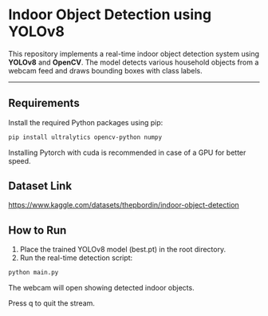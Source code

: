 # Indoor Object Detection using YOLOv8

This repository implements a real-time indoor object detection system using **YOLOv8** and **OpenCV**. The model detects various household objects from a webcam feed and draws bounding boxes with class labels.

---

## Requirements

Install the required Python packages using pip:

```bash
pip install ultralytics opencv-python numpy
```
Installing Pytorch with cuda is recommended in case of a GPU for better speed.

## Dataset Link
https://www.kaggle.com/datasets/thepbordin/indoor-object-detection

## How to Run
1. Place the trained YOLOv8 model (best.pt) in the root directory.
2. Run the real-time detection script:
```bash
python main.py
```
The webcam will open showing detected indoor objects.

Press q to quit the stream.
